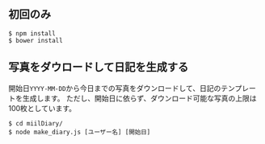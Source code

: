 ## 初回のみ
```
$ npm install
$ bower install
```

## 写真をダウロードして日記を生成する
開始日`YYYY-MM-DD`から今日までの写真をダウンロードして、日記のテンプレートを生成します。
ただし、開始日に依らず、ダウンロード可能な写真の上限は100枚としています。
```
$ cd miilDiary/
$ node make_diary.js [ユーザー名] [開始日]
```
